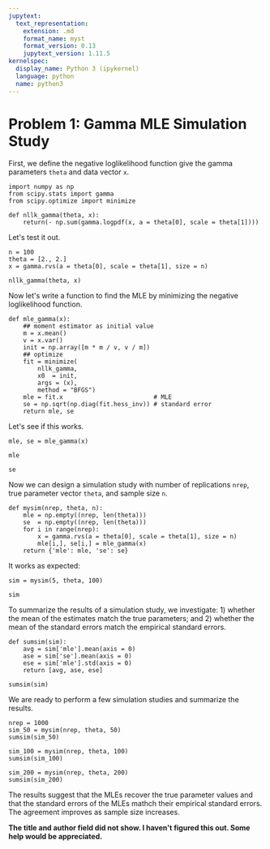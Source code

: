 ```yaml
---
jupytext:
  text_representation:
    extension: .md
    format_name: myst
    format_version: 0.13
    jupytext_version: 1.11.5
kernelspec:
  display_name: Python 3 (ipykernel)
  language: python
  name: python3
---
```


# Problem 1: Gamma MLE Simulation Study

First, we define the negative loglikelihood function give the gamma parameters `theta` and data vector `x`.

```{code-cell} ipython3
import numpy as np
from scipy.stats import gamma
from scipy.optimize import minimize

def nllk_gamma(theta, x):
    return(- np.sum(gamma.logpdf(x, a = theta[0], scale = theta[1])))
```

Let's test it out.

```{code-cell} ipython3
n = 100
theta = [2., 2.]
x = gamma.rvs(a = theta[0], scale = theta[1], size = n)

nllk_gamma(theta, x)
```

Now let's write a function to find the MLE by minimizing the negative loglikelihood function.

```{code-cell} ipython3
def mle_gamma(x):
    ## moment estimator as initial value
    m = x.mean()
    v = x.var()
    init = np.array([m * m / v, v / m])
    ## optimize
    fit = minimize(
        nllk_gamma,
        x0  = init,
        args = (x),
        method = "BFGS")
    mle = fit.x                         # MLE
    se = np.sqrt(np.diag(fit.hess_inv)) # standard error
    return mle, se
```

Let's see if this works.

```{code-cell} ipython3
mle, se = mle_gamma(x)
```

```{code-cell} ipython3
mle
```

```{code-cell} ipython3
se
```

Now we can design a simulation study with number of replications `nrep`, true parameter vector `theta`, and sample size `n`.

```{code-cell} ipython3
def mysim(nrep, theta, n):
    mle = np.empty((nrep, len(theta)))
    se  = np.empty((nrep, len(theta)))
    for i in range(nrep):
        x = gamma.rvs(a = theta[0], scale = theta[1], size = n)
        mle[i,], se[i,] = mle_gamma(x)
    return {'mle': mle, 'se': se}
```

It works as expected:

```{code-cell} ipython3
sim = mysim(5, theta, 100)
```

```{code-cell} ipython3
sim
```

To summarize the results of a simulation study, we investigate: 1) whether the mean of the estimates match the true parameters; and 2) whether the mean of the standard errors match the empirical standard errors.

```{code-cell} ipython3
def sumsim(sim):
    avg = sim['mle'].mean(axis = 0)
    ase = sim['se'].mean(axis = 0)
    ese = sim['mle'].std(axis = 0)
    return [avg, ase, ese]
```

```{code-cell} ipython3
sumsim(sim)
```

We are ready to perform a few simulation studies and summarize the results.

```{code-cell} ipython3
nrep = 1000
sim_50 = mysim(nrep, theta, 50)
sumsim(sim_50)
```

```{code-cell} ipython3
sim_100 = mysim(nrep, theta, 100)
sumsim(sim_100)
```

```{code-cell} ipython3
sim_200 = mysim(nrep, theta, 200)
sumsim(sim_200)
```

The results suggest that the MLEs recover the true parameter values and that the standard errors of the MLEs mathch their empirical standard errors. The agreement improves as sample size increases.

__The title and author field did not show. I haven't figured this out. Some help would be appreciated.__

```{code-cell} ipython3

```
